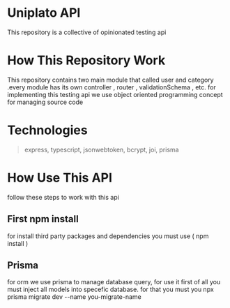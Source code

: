 # Uniplato API

This repository is a collective of opinionated testing api

# How This Repository Work

This repository contains two main module that called user and category .every module has its own controller , router , validationSchema , etc. for implementing this testing api we use object oriented programming concept for managing source code

# Technologies

> express,
> typescript,
> jsonwebtoken,
> bcrypt,
> joi,
> prisma

# How Use This API

follow these steps to work with this api

## First npm install

for install third party packages and dependencies you must use ( npm install )

## Prisma
for orm we use prisma to manage database query, for use it first of all you must inject all models into specefic database. for that you must you npx prisma migrate dev --name you-migrate-name
